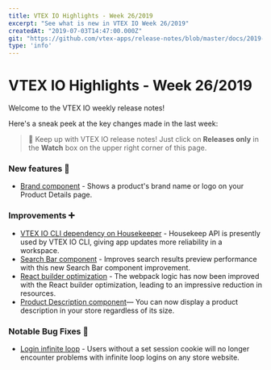 ```yaml
---
title: VTEX IO Highlights - Week 26/2019
excerpt: "See what is new in VTEX IO Week 26/2019"
createdAt: "2019-07-03T14:47:00.000Z"
git: "https://github.com/vtex-apps/release-notes/blob/master/docs/2019-week-26/README.md"
type: 'info'
---
```

# VTEX IO Highlights - Week 26/2019

Welcome to the VTEX IO weekly release notes!

Here's a sneak peek at the key changes made in the last week:

> 🔔 Keep up with VTEX IO release notes! Just click on **Releases only** in the **Watch** box on the upper right corner of this page.

### New features 🚀

- [Brand component](brand-component.md) - Shows a product's brand name or logo on your Product Details page.

### Improvements ➕

- [VTEX IO CLI dependency on Housekeeper](https://developers.vtex.com/updates/release-notes/toolbelt-dependency-on-housekeeper) - Housekeep API is presently used by VTEX IO CLI, giving app updates more reliability in a workspace.
- [Search Bar component](https://developers.vtex.com/updates/release-notes/search-bar-component) - Improves search results preview performance with this new Search Bar component improvement.
- [React builder optimization](https://developers.vtex.com/updates/release-notes/react-builder-optimization) - The webpack logic has now been improved with the React builder optimization, leading to an impressive reduction in resources.
- [Product Description component](https://developers.vtex.com/updates/release-notes/product-description-component)— You can now display a product description in your store regardless of its size.

### Notable Bug Fixes 🐛

- [Login infinite loop](https://github.com/vtex-apps/login/) - Users without a set session cookie will no longer encounter problems with infinite loop logins on any store website.
